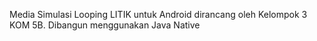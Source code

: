 Media Simulasi Looping LITIK untuk Android dirancang oleh Kelompok 3 KOM 5B. Dibangun menggunakan Java Native
